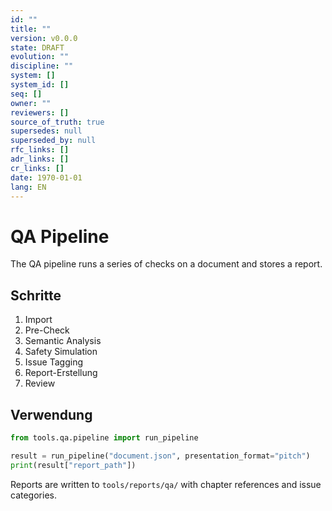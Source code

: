 ```yaml
---
id: ""
title: ""
version: v0.0.0
state: DRAFT
evolution: ""
discipline: ""
system: []
system_id: []
seq: []
owner: ""
reviewers: []
source_of_truth: true
supersedes: null
superseded_by: null
rfc_links: []
adr_links: []
cr_links: []
date: 1970-01-01
lang: EN
---
```


# QA Pipeline

The QA pipeline runs a series of checks on a document and stores a report.

## Schritte
1. Import
2. Pre-Check
3. Semantic Analysis
4. Safety Simulation
5. Issue Tagging
6. Report-Erstellung
7. Review

## Verwendung
```python
from tools.qa.pipeline import run_pipeline

result = run_pipeline("document.json", presentation_format="pitch")
print(result["report_path"])
```

Reports are written to `tools/reports/qa/` with chapter references and
issue categories.

